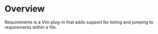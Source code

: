 # Overview

Requirements is a Vim plug-in that adds support for listing and jumping to
requirements within a file.
